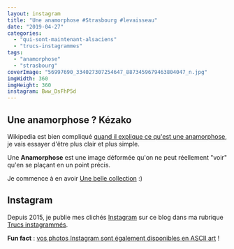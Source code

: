 ```yaml
---
layout: instagram
title: "Une anamorphose #Strasbourg #levaisseau"
date: "2019-04-27"
categories: 
  - "qui-sont-maintenant-alsaciens"
  - "trucs-instagrammes"
tags: 
  - "anamorphose"
  - "strasbourg"
coverImage: "56997690_334027307254647_8873459679463804047_n.jpg"
imgWidth: 360
imgHeight: 360
instagram: Bww_DsFhP5d
---
```


## Une anamorphose ? Kézako 

Wikipedia est bien compliqué [quand il explique ce qu'est une anamorphose](https://fr.wikipedia.org/wiki/Anamorphose), je vais essayer d'être plus clair et plus simple.

Une **Anamorphose** est une image déformée qu'on ne peut réellement "voir" qu'en se plaçant en un point précis.

Je commence à en avoir [Une belle collection](https://www.6x8.org/tag/anamorphose/) :)

## Instagram

Depuis 2015, je publie mes clichés [Instagram](https://www.instagram.com/zemoko/) sur ce blog dans ma rubrique [Trucs instagrammés](https://www.6x8.org/category/trucs-pris-en-photos/trucs-instagrammes/).

**Fun fact** : [vos photos Instagram sont également disponibles en ASCII art](https://www.6x8.org/2016/01/le-saviez-tu-instagram-en-ascii-art/) !
